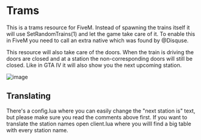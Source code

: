 # Trams

This is a trams resource for FiveM. Instead of spawning the trains itself it will use SetRandomTrains(1) and let the game take care of it. To enable this in FiveM you need to call an extra native which was found by @Disquse.

This resource will also take care of the doors. When the train is driving the doors are closed and at a station the non-corresponding doors will still be closed. Like in GTA IV it will also show you the next upcoming station.

![image](https://user-images.githubusercontent.com/15322107/64922914-cafb0d80-d7d4-11e9-908f-9ae45e53496a.png)

## Translating

There's a config.lua where you can easily change the "next station is" text, but please make sure you read the comments above first. If you want to translate the station names open client.lua where you willl find a big table with every station name.
